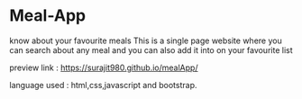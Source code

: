 # Meal-App
know about your favourite meals This is a single page website where you can search about any meal and you can also add it into on your favourite list

preview link : https://surajit980.github.io/mealApp/ 

language used : html,css,javascript and bootstrap.
